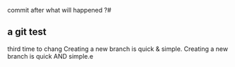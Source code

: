 commit after what will happened ?#
## a git test
third time to chang
Creating a new branch is quick & simple.
Creating a new branch is quick AND simple.e 
